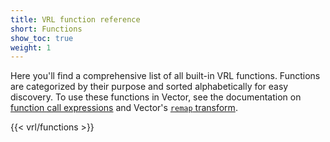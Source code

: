 ```yaml
---
title: VRL function reference
short: Functions
show_toc: true
weight: 1
---
```


Here you'll find a comprehensive list of all built-in VRL functions. Functions are categorized by their purpose and sorted alphabetically for easy discovery. To use these functions in Vector, see the documentation on [function call expressions][calls] and Vector's [`remap` transform][remap].

{{< vrl/functions >}}

[calls]: /docs/reference/vrl/expressions/#function-call
[remap]: /docs/reference/configuration/transforms/remap
